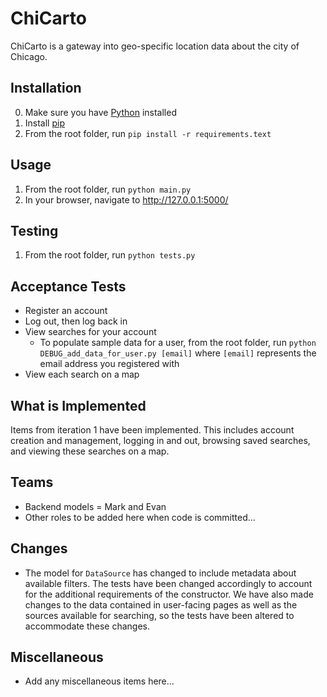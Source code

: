 # ChiCarto
ChiCarto is a gateway into geo-specific location data about the city of Chicago.

## Installation
0. Make sure you have [Python](https://www.python.org/downloads/) installed
1. Install [pip](https://pip.pypa.io/en/stable/installing/)
2. From the root folder, run `pip install -r requirements.text`

## Usage
1. From the root folder, run `python main.py`
2. In your browser, navigate to http://127.0.0.1:5000/

## Testing
1. From the root folder, run `python tests.py`

## Acceptance Tests
* Register an account
* Log out, then log back in
* View searches for your account
  * To populate sample data for a user, from the root folder, run `python DEBUG_add_data_for_user.py [email]` where `[email]` represents the email address you registered with
* View each search on a map

## What is Implemented
Items from iteration 1 have been implemented. This includes account creation and management, logging in and out, browsing saved searches, and viewing these searches on a map.

## Teams
* Backend models = Mark and Evan
* Other roles to be added here when code is committed...

## Changes
* The model for `DataSource` has changed to include metadata about available filters. The tests have been changed accordingly to account for the additional requirements of the constructor. We have also made changes to the data contained in user-facing pages as well as the sources available for searching, so the tests have been altered to accommodate these changes.

## Miscellaneous
* Add any miscellaneous items here...
